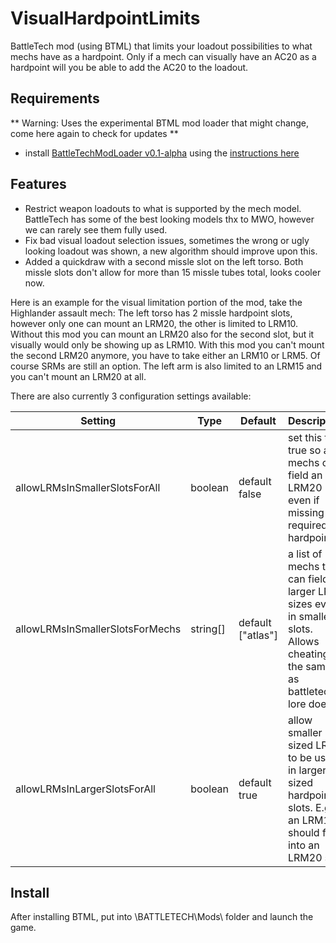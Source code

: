 # VisualHardpointLimits
BattleTech mod (using BTML) that limits your loadout possibilities to what mechs have as a hardpoint. Only if a mech can visually have an AC20 as a hardpoint will you be able to add the AC20 to the loadout.

## Requirements
** Warning: Uses the experimental BTML mod loader that might change, come here again to check for updates **

* install [BattleTechModLoader v0.1-alpha](https://github.com/Mpstark/BattleTechModLoader/releases) using the [instructions here](https://github.com/Mpstark/BattleTechModLoader)

## Features
- Restrict weapon loadouts to what is supported by the mech model. BattleTech has some of the best looking models thx to MWO, however we can rarely see them fully used.
- Fix bad visual loadout selection issues, sometimes the wrong or ugly looking loadout was shown, a new algorithm should improve upon this.
- Added a quickdraw with a second missle slot on the left torso. Both missle slots don't allow for more than 15 missle tubes total, looks cooler now.

Here is an example for the visual limitation portion of the mod, take the Highlander assault mech:
The left torso has 2 missle hardpoint slots, however only one can mount an LRM20, the other is limited to LRM10. Without this mod you can mount an LRM20 also for the second slot, but it visually would only be showing up as LRM10. With this mod you can't mount the second LRM20 anymore, you have to take either an LRM10 or LRM5. Of course SRMs are still an option.
The left arm is also limited to an LRM15 and you can't mount an LRM20 at all.

There are also currently 3 configuration settings available:

Setting | Type | Default | Description
--- | --- | --- | ---
allowLRMsInSmallerSlotsForAll | boolean | default false | set this to true so all mechs can field an LRM20 even if missing the required hardpoints.
allowLRMsInSmallerSlotsForMechs | string[] | default ["atlas"] | a list of mechs that can field larger LRM sizes even in smaller slots. Allows cheating the same as battletech lore does.
allowLRMsInLargerSlotsForAll | boolean | default true | allow smaller sized LRMs to be used in larger sized hardpoint slots. E.g. an LRM10 should fit into an LRM20 slot.

## Install
After installing BTML, put into \BATTLETECH\Mods\ folder and launch the game.
